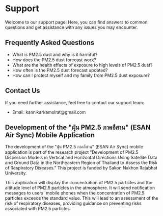 <div className="support-page bg-gray-100 min-h-screen py-8 px-4 sm:px-6 lg:px-8">
  <h1 className="text-3xl font-bold mb-4">Support</h1>
  <p className="text-gray-700 mb-8">
    Welcome to our support page! Here, you can find answers to common questions and get assistance with any issues you may encounter.
  </p>

  <div className="faq-section bg-white rounded-lg shadow-md p-6 mb-8">
    <h2 className="text-2xl font-bold mb-4">Frequently Asked Questions</h2>
    <ul className="list-disc ml-6">
      <li className="mb-2">What is PM2.5 dust and why is it harmful?</li>
      <li className="mb-2">How does the PM2.5 dust forecast work?</li>
      <li className="mb-2">What are the health effects of exposure to high levels of PM2.5 dust?</li>
      <li className="mb-2">How often is the PM2.5 dust forecast updated?</li>
      <li className="mb-2">How can I protect myself and my family from PM2.5 dust exposure?</li>
    </ul>
  </div>

  <div className="contact-section bg-white rounded-lg shadow-md p-6 mb-8">
    <h2 className="text-2xl font-bold mb-4">Contact Us</h2>
    <p className="text-gray-700 mb-4">
      If you need further assistance, feel free to contact our support team:
    </p>
    <ul className="list-disc ml-6">
      <li>Email: kannikarkamolrat@gmail.com</li>
    </ul>
  </div>

  <div className="additional-info bg-white rounded-lg shadow-md p-6 mb-8">
    <h2 className="text-2xl font-bold mb-4">
      Development of the "ฝุ่น PM2.5 ภาคอีสาน" (ESAN Air Sync) Mobile Application
    </h2>
    <p className="text-gray-700 mb-4">
      The development of the "ฝุ่น PM2.5 ภาคอีสาน" (ESAN Air Sync) mobile application is part of the research project "Development of PM2.5 Dispersion Models in Vertical and Horizontal Directions Using Satellite Data and Ground Data in the Northeastern Region of Thailand to Assess the Risk of Respiratory Diseases." This project is funded by Sakon Nakhon Rajabhat University.
    </p>
    <p className="text-gray-700 mb-4">
      This application will display the concentration of PM2.5 particles and the altitude level of PM2.5 particles in the atmosphere. It will send notification messages to users' mobile phones when the concentration of PM2.5 particles exceeds the standard value. This will lead to an assessment of the risk of respiratory diseases, providing guidance on preventing risks associated with PM2.5 particles.
    </p>
  </div>
</div>
